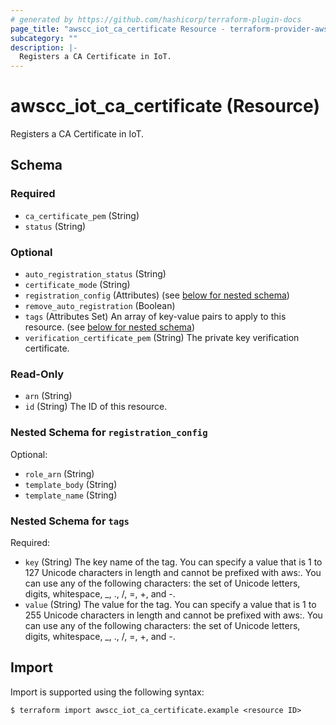 ```yaml
---
# generated by https://github.com/hashicorp/terraform-plugin-docs
page_title: "awscc_iot_ca_certificate Resource - terraform-provider-awscc"
subcategory: ""
description: |-
  Registers a CA Certificate in IoT.
---
```


# awscc_iot_ca_certificate (Resource)

Registers a CA Certificate in IoT.



<!-- schema generated by tfplugindocs -->
## Schema

### Required

- `ca_certificate_pem` (String)
- `status` (String)

### Optional

- `auto_registration_status` (String)
- `certificate_mode` (String)
- `registration_config` (Attributes) (see [below for nested schema](#nestedatt--registration_config))
- `remove_auto_registration` (Boolean)
- `tags` (Attributes Set) An array of key-value pairs to apply to this resource. (see [below for nested schema](#nestedatt--tags))
- `verification_certificate_pem` (String) The private key verification certificate.

### Read-Only

- `arn` (String)
- `id` (String) The ID of this resource.

<a id="nestedatt--registration_config"></a>
### Nested Schema for `registration_config`

Optional:

- `role_arn` (String)
- `template_body` (String)
- `template_name` (String)


<a id="nestedatt--tags"></a>
### Nested Schema for `tags`

Required:

- `key` (String) The key name of the tag. You can specify a value that is 1 to 127 Unicode characters in length and cannot be prefixed with aws:. You can use any of the following characters: the set of Unicode letters, digits, whitespace, _, ., /, =, +, and -.
- `value` (String) The value for the tag. You can specify a value that is 1 to 255 Unicode characters in length and cannot be prefixed with aws:. You can use any of the following characters: the set of Unicode letters, digits, whitespace, _, ., /, =, +, and -.

## Import

Import is supported using the following syntax:

```shell
$ terraform import awscc_iot_ca_certificate.example <resource ID>
```
